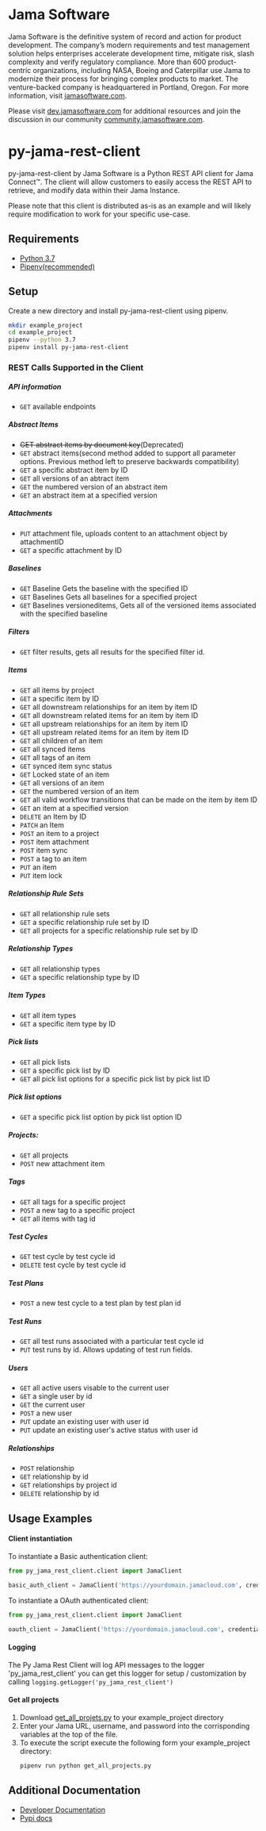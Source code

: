# Jama Software
Jama Software is the definitive system of record and action for product development. The company’s modern requirements 
and test management solution helps enterprises accelerate development time, mitigate risk, slash complexity and verify 
regulatory compliance. More than 600 product-centric organizations, including NASA, Boeing and Caterpillar use Jama to 
modernize their process for bringing complex products to market. The venture-backed company is headquartered in 
Portland, Oregon. For more information, visit [jamasoftware.com](http://jamasoftware.com).

Please visit [dev.jamasoftware.com](http://dev.jamasoftware.com) for additional resources and join the discussion in our
 community [community.jamasoftware.com](http://community.jamasoftware.com).
 

# py-jama-rest-client
py-jama-rest-client by Jama Software is a Python REST API client for Jama Connect™.  The client will allow customers to 
easily access the REST API to retrieve, and modify data within their Jama Instance. 

Please note that this client is distributed as-is as an example and will likely require modification to work for your 
specific use-case.

## Requirements
- [Python 3.7](https://www.python.org/downloads/release/python-372/)
- [Pipenv(recommended)](https://pipenv.readthedocs.io/en/latest/)

## Setup
Create a new directory and install py-jama-rest-client using pipenv.
 ```bash
 mkdir example_project
 cd example_project
 pipenv --python 3.7
 pipenv install py-jama-rest-client
```

### REST Calls Supported in the Client

##### API information
- `GET` available endpoints

##### Abstract Items
- ~~GET abstract items by document key~~(Deprecated)
- `GET` abstract items(second method added to support all parameter options.  Previous method left to preserve backwards 
compatibility)
- `GET` a specific abstract item by ID
- `GET` all versions of an abtract item
- `GET` the numbered version of an abstract item
- `GET` an abstract item at a specified version

##### Attachments
- `PUT` attachment file, uploads content to an attachment object by attachmentID
- `GET` a specific attachment by ID

##### Baselines
- `GET` Baseline  Gets the baseline with the specified ID
- `GET` Baselines Gets all baselines for a specified project
- `GET` Baselines versioneditems, Gets all of the versioned items associated with the specified baseline

##### Filters
- `GET` filter results, gets all results for the specified filter id.

##### Items
- `GET` all items by project 
- `GET` a specific item by ID
- `GET` all downstream relationships for an item by item ID
- `GET` all downstream related items for an item by item ID
- `GET` all upstream relationships for an item by item ID
- `GET` all upstream related items for an item by item ID
- `GET` all children of an item
- `GET` all synced items
- `GET` all tags of an item
- `GET` synced item sync status
- `GET` Locked state of an item
- `GET` all versions of an item
- `GET` the numbered version of an item
- `GET` all valid workflow transitions that can be made on the item by item ID
- `GET` an item at a specified version
- `DELETE` an Item by ID
- `PATCH` an Item
- `POST` an item to a project
- `POST` item attachment
- `POST` item sync
- `POST` a tag to an item
- `PUT` an item
- `PUT` item lock

##### Relationship Rule Sets
- `GET` all relationship rule sets
- `GET` a specific relationship rule set by ID
- `GET` all projects for a specific relationship rule set by ID

##### Relationship Types
- `GET` all relationship types
- `GET` a specific relationship type by ID

##### Item Types
- `GET` all item types
- `GET` a specific item type by ID

##### Pick lists
- `GET` all pick lists
- `GET` a specific pick list by ID
- `GET` all pick list options for a specific pick list by pick list ID

##### Pick list options
- `GET` a specific pick list option by pick list option ID

##### Projects: 
- `GET` all projects
- `POST` new attachment item

##### Tags
- `GET` all tags for a specific project
- `POST` a new tag to a specific project
- `GET` all items with tag id

##### Test Cycles
- `GET` test cycle by test cycle id
- `DELETE` test cycle by test cycle id

##### Test Plans
- `POST` a new test cycle to a test plan by test plan id

##### Test Runs
- `GET` all test runs associated with a particular test cycle id
- `PUT` test runs by id. Allows updating of test run fields.


##### Users
- `GET` all active users visable to the current user
- `GET` a single user by id
- `GET` the current user
- `POST` a new user
- `PUT` update an existing user with user id
- `PUT` update an existing user's active status with user id

##### Relationships
- `POST` relationship
- `GET` relationship by id
- `GET` relationships by project id
- `DELETE` relationship by id

## Usage Examples

#### Client instantiation
To instantiate a Basic authentication client:
```python
from py_jama_rest_client.client import JamaClient

basic_auth_client = JamaClient('https://yourdomain.jamacloud.com', credentials=('username', 'password'))
```

To instantiate a OAuth authenticated client: 
```python
from py_jama_rest_client.client import JamaClient

oauth_client = JamaClient('https://yourdomain.jamacloud.com', credentials=('clientID', 'ClientSecret'), oauth=True)
```


#### Logging
The Py Jama Rest Client will log API messages to the logger 'py_jama_rest_client' you can get this logger for 
setup / customization by calling `logging.getLogger('py_jama_rest_client')`


#### Get all projects
1) Download [get_all_projets.py](https://github.com/JamaSoftware/py-jama-rest-client/tree/master/examples) 
to your example_project directory
2) Enter your Jama URL, username, and password into the corrisponding variables at the top of the file.
3) To execute the script execute the following form your example_project directory: 
    ```bash
    pipenv run python get_all_projects.py
    ```

## Additional Documentation
  * [Developer Documentation](https://jamasoftware-ps.github.io/py-jama-rest-client/)
  * [Pypi docs](https://pypi.org/project/py-jama-rest-client/)
